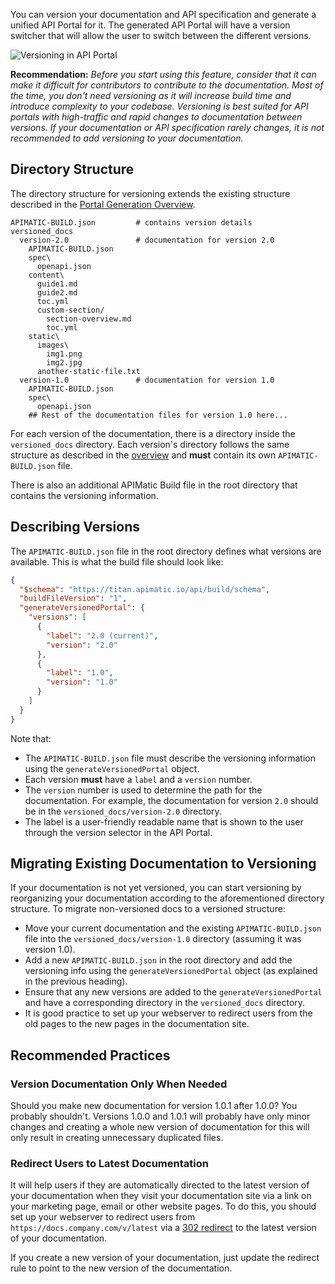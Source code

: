 You can version your documentation and API specification and generate a unified API Portal for it. The generated API Portal will have a version switcher that will allow the user to switch between the different versions.

![Versioning in API Portal](static/images/version-selector-portal.png)

**Recommendation:** *Before you start using this feature, consider that it can make it difficult for contributors to contribute to the documentation. Most of the time, you don't need versioning as it will increase build time and introduce complexity to your codebase. Versioning is best suited for API portals with high-traffic and rapid changes to documentation between versions. If your documentation or API specification rarely changes, it is not recommended to add versioning to your documentation.*

## Directory Structure

The directory structure for versioning extends the existing structure described in the [Portal Generation Overview](overview-generating-api-portal.md).

```shell
APIMATIC-BUILD.json         # contains version details
versioned_docs
  version-2.0               # documentation for version 2.0
    APIMATIC-BUILD.json
    spec\
      openapi.json
    content\
      guide1.md
      guide2.md
      toc.yml
      custom-section/
        section-overview.md
        toc.yml
    static\
      images\
        img1.png
        img2.jpg
      another-static-file.txt
  version-1.0               # documentation for version 1.0
    APIMATIC-BUILD.json
    spec\
      openapi.json
    ## Rest of the documentation files for version 1.0 here...
```

For each version of the documentation, there is a directory inside the `versioned_docs` directory. Each version's directory follows the same structure as described in the [overview](overview-generating-api-portal.md) and **must** contain its own `APIMATIC-BUILD.json` file.

There is also an additional APIMatic Build file in the root directory that contains the versioning information.

## Describing Versions

The `APIMATIC-BUILD.json` file in the root directory defines what versions are available. This is what the build file should look like:

```json
{
  "$schema": "https://titan.apimatic.io/api/build/schema",
  "buildFileVersion": "1",
  "generateVersionedPortal": {
    "versions": [
      {
        "label": "2.0 (current)",
        "version": "2.0"
      },
      {
        "label": "1.0",
        "version": "1.0"
      }
    ]
  }
}
```

Note that:

* The `APIMATIC-BUILD.json` file must describe the versioning information using the `generateVersionedPortal` object.
* Each version **must** have a `label` and a `version` number.
* The `version` number is used to determine the path for the documentation. For example, the documentation for version `2.0` should be in the `versioned_docs/version-2.0` directory.
* The label is a user-friendly readable name that is shown to the user through the version selector in the API Portal.

## Migrating Existing Documentation to Versioning

If your documentation is not yet versioned, you can start versioning by reorganizing your documentation according to the aforementioned directory structure. To migrate non-versioned docs to a versioned structure:

* Move your current documentation and the existing `APIMATIC-BUILD.json` file into the `versioned_docs/version-1.0` directory (assuming it was version 1.0).
* Add a new `APIMATIC-BUILD.json` in the root directory and add the versioning info using the `generateVersionedPortal` object (as explained in the previous heading).
* Ensure that any new versions are added to the `generateVersionedPortal` and have a corresponding directory in the `versioned_docs` directory.
* It is good practice to set up your webserver to redirect users from the old pages to the new pages in the documentation site.

## Recommended Practices

### Version Documentation Only When Needed

Should you make new documentation for version 1.0.1 after 1.0.0? You probably shouldn't. Versions 1.0.0 and 1.0.1 will probably have only minor changes and creating a whole new version of documentation for this will only result in creating unnecessary duplicated files.

### Redirect Users to Latest Documentation

It will help users if they are automatically directed to the latest version of your documentation when they visit your documentation site via a link on your marketing page, email or other website pages. To do this, you should set up your webserver to redirect users from `https://docs.company.com/v/latest` via a [302 redirect](https://httpstatuses.com/302) to the latest version of your documentation.

If you create a new version of your documentation, just update the redirect rule to point to the new version of the documentation.
